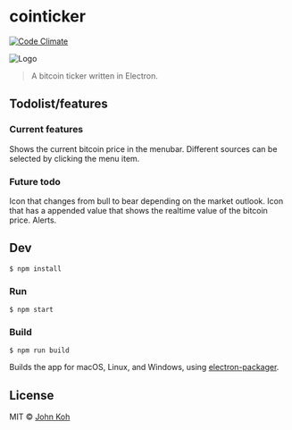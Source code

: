 # cointicker

[![Code Climate](https://codeclimate.com/github/johnkmj/CoinTicker/badges/gpa.svg)](https://codeclimate.com/github/johnkmj/CoinTicker)

![Logo](http://i.imgur.com/cNKARiy.png)

> A bitcoin ticker written in Electron.

## Todolist/features

### Current features

Shows the current bitcoin price in the menubar. Different sources can be selected by clicking the menu item.

### Future todo

Icon that changes from bull to bear depending on the market outlook.
Icon that has a appended value that shows the realtime value of the bitcoin price.
Alerts.


## Dev

```
$ npm install
```

### Run

```
$ npm start
```

### Build

```
$ npm run build
```

Builds the app for macOS, Linux, and Windows, using [electron-packager](https://github.com/electron-userland/electron-packager).


## License

MIT © [John Koh](http://johnkoh.net)
